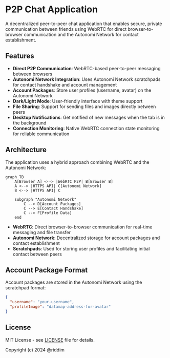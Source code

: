 # P2P Chat Application

A decentralized peer-to-peer chat application that enables secure, private communication between friends using WebRTC for direct browser-to-browser communication and the Autonomi Network for contact establishment.

## Features

- **Direct P2P Communication**: WebRTC-based peer-to-peer messaging between browsers
- **Autonomi Network Integration**: Uses Autonomi Network scratchpads for contact handshake and account management
- **Account Packages**: Store user profiles (username, avatar) on the Autonomi Network
- **Dark/Light Mode**: User-friendly interface with theme support
- **File Sharing**: Support for sending files and images directly between peers
- **Desktop Notifications**: Get notified of new messages when the tab is in the background
- **Connection Monitoring**: Native WebRTC connection state monitoring for reliable communication

## Architecture

The application uses a hybrid approach combining WebRTC and the Autonomi Network:

```mermaid
graph TB
    A[Browser A] <--> |WebRTC P2P| B[Browser B]
    A <--> |HTTPS API| C[Autonomi Network]
    B <--> |HTTPS API| C
    
    subgraph "Autonomi Network"
        C --> D[Account Packages]
        C --> E[Contact Handshake]
        C --> F[Profile Data]
    end
```

- **WebRTC**: Direct browser-to-browser communication for real-time messaging and file transfer
- **Autonomi Network**: Decentralized storage for account packages and contact establishment
- **Scratchpads**: Used for storing user profiles and facilitating initial contact between peers


## Account Package Format

Account packages are stored in the Autonomi Network using the scratchpad format:

```json
{
  "username": "your-username",
  "profileImage": "datamap-address-for-avatar"
}
```


## License

MIT License - see [LICENSE](LICENSE) file for details.

Copyright (c) 2024 @riddim
